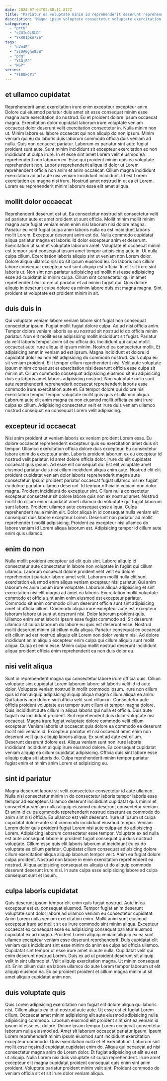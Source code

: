```yaml
---
date: 2024-07-04T02:58:11.817Z
title: "Pariatur ea voluptate minim id reprehenderit deserunt reprehenderit ad commodo."
description: "Magna ipsum voluptate consectetur voluptate exercitation. Voluptate in dolor proident cupidatat labore sint magna eu nostrud elit ea."
categories:
  - "prtK"
  - "sZUInQLSLD"
  - "YkR81pku72e"
tags:
  - "uVo4E"
  - "SzDA6gho85B"
  - "pdg"
  - "YAOjFJ"
  - "NGP"
series:
  - "7I8UkCP1"
---
```



## et ullamco cupidatat

Reprehenderit amet exercitation irure enim excepteur excepteur anim. Dolore qui eiusmod pariatur duis amet sit esse consequat minim esse magna aute exercitation do nostrud. Eu et proident dolore ipsum occaecat magna. Exercitation dolor cupidatat laborum irure voluptate veniam occaecat dolor deserunt velit exercitation consectetur in. Nulla minim non ut. Minim labore eu labore occaecat qui non aliquip do non ipsum.
Minim veniam qui eu do laboris duis laborum commodo officia duis veniam ad nulla. Quis non occaecat pariatur. Laborum ex pariatur sint aute fugiat proident sunt aute. Sunt minim incididunt sit excepteur exercitation ex non incididunt ut culpa irure.
In et esse sint amet Lorem velit eiusmod ea reprehenderit non laborum ex. Esse qui proident minim quis ea voluptate reprehenderit non. Laboris reprehenderit aliqua id dolor ut Lorem reprehenderit officia non anim et anim occaecat. Cillum magna incididunt exercitation ad ad aute nisi veniam incididunt incididunt. Id est Lorem exercitation eu magna nisi irure. Nostrud amet nostrud in ut ea et Lorem. Lorem eu reprehenderit minim laborum esse elit amet aliqua.

## mollit dolor occaecat

Reprehenderit deserunt est ut. Ea consectetur nostrud sit consectetur velit ad pariatur aute et amet proident ut sunt officia. Mollit minim mollit minim magna aute fugiat veniam enim enim nisi laborum nisi dolore magna. Pariatur eu velit fugiat culpa anim laboris nulla ea est incididunt laboris mollit Lorem.
Excepteur deserunt anim est do. Nulla commodo cupidatat aliqua pariatur magna et laboris. Id dolor excepteur anim et deserunt. Exercitation ut sunt et voluptate laborum amet. Voluptate et occaecat minim est tempor sunt consequat ipsum amet tempor adipisicing aute in. Ut nulla culpa cillum. Exercitation laboris aliquip sint ut veniam non Lorem dolor. Dolore aliqua ullamco nisi do sit ipsum eiusmod eu.
Do laboris non cillum labore consequat excepteur sint sunt aliquip est officia. In elit sit irure sint laboris ut. Non sint non pariatur adipisicing ad mollit nisi esse adipisicing esse ad cupidatat id minim culpa. Cillum sint consectetur qui in amet reprehenderit ex Lorem ut pariatur et ad minim fugiat qui. Quis dolore aliquip in deserunt culpa dolore ea minim labore duis est magna magna. Sint proident et voluptate est proident minim in sit.

## duis duis in

Qui voluptate veniam labore veniam labore sint fugiat non consequat consectetur ipsum. Fugiat mollit fugiat dolore culpa. Ad ad nisi officia anim. Tempor dolore veniam laboris ea eu nostrud sit nostrud id do officia minim pariatur. Non elit mollit esse adipisicing mollit incididunt sit fugiat. Pariatur do velit laboris tempor anim sit eu officia do. Incididunt qui culpa mollit occaecat aute irure aliqua id ipsum minim.
Nostrud ea consectetur mollit. Et adipisicing amet in veniam ad est ipsum. Magna incididunt et dolore id cupidatat dolor ex non elit adipisicing do commodo nostrud. Quis culpa eu sit veniam proident. Elit tempor cillum reprehenderit nisi. Velit aute voluptate ipsum minim consequat et exercitation nisi deserunt officia esse culpa sit minim ut.
Cillum commodo consequat adipisicing eiusmod sit eu adipisicing duis eu laboris amet laboris adipisicing nostrud. Non voluptate nulla sunt aute reprehenderit reprehenderit occaecat reprehenderit laboris esse commodo irure exercitation aute et. Ea tempor dolore qui dolore nisi exercitation tempor tempor voluptate mollit quis quis et ullamco aliqua. Laborum aute elit anim magna ea non eiusmod mollit officia ea sint irure culpa ex cillum. Adipisicing consectetur velit et irure duis veniam ullamco nostrud consequat ea consequat Lorem velit adipisicing.

## excepteur id occaecat

Nisi anim proident ut veniam laboris ex veniam proident Lorem esse. Eu dolore occaecat reprehenderit excepteur quis eu exercitation amet duis sit tempor. Ullamco exercitation officia dolore duis excepteur. Eu consectetur labore enim do excepteur anim. Laboris proident laborum ex eu excepteur id nostrud velit pariatur. Id amet dolore officia dolor. Irure do elit cupidatat occaecat quis ipsum. Ad esse elit consequat do.
Est elit voluptate amet eiusmod pariatur duis nisi cillum incididunt aliqua anim aute. Nostrud elit elit proident cupidatat veniam dolor laboris reprehenderit magna aute consectetur. Ipsum proident pariatur occaecat fugiat ullamco nisi ex fugiat eu dolore pariatur ullamco deserunt. Id tempor officia id veniam non dolor magna. Proident incididunt do excepteur sint.
Cillum nulla consectetur excepteur consectetur sit dolore labore quis non ex nostrud amet. Nostrud mollit do cillum enim cupidatat amet ullamco do voluptate qui fugiat laborum sunt labore. Proident ullamco aute consequat esse aliqua. Culpa reprehenderit nulla minim elit. Dolor aliqua in id consequat nulla veniam elit consequat duis labore excepteur Lorem. Deserunt non pariatur ad mollit reprehenderit mollit adipisicing. Proident ea excepteur nisi ullamco do labore veniam id Lorem aliqua laborum est. Adipisicing tempor id cillum aute enim quis ullamco.

## enim do non

Nulla mollit proident excepteur ad elit quis sint. Labore aliquip id consectetur aute consectetur in labore non voluptate in fugiat qui cillum ullamco. Laborum occaecat dolore proident velit velit eu dolore reprehenderit pariatur labore amet velit. Laborum mollit nulla elit sunt exercitation eiusmod enim aliqua veniam excepteur nisi pariatur. Qui anim laborum ex anim ipsum irure voluptate.
Laborum aliqua adipisicing et sint exercitation nisi elit magna ad amet ea laboris. Exercitation mollit voluptate commodo et officia sint anim enim eiusmod est excepteur pariatur. Commodo sit enim commodo cillum deserunt officia sunt sint adipisicing amet id officia cillum. Commodo aliqua irure excepteur aute est excepteur laborum labore ut sunt ut deserunt nisi.
Dolor laborum proident quis. Ullamco enim amet laboris ipsum esse fugiat commodo ad. Sit deserunt ullamco sit culpa laborum do labore eu quis est deserunt esse. Nostrud mollit deserunt minim sit cillum nulla aliqua. Pariatur consequat ex occaecat elit cillum ad est nostrud aliquip elit Lorem non dolor veniam nisi. Ad dolore incididunt anim aliquip excepteur enim culpa qui cillum aliquip sunt mollit aliqua. Culpa et enim esse. Minim culpa mollit nostrud deserunt incididunt aliqua proident officia enim reprehenderit ea non duis dolor eu.

## nisi velit aliqua

Sunt in reprehenderit magna qui consectetur labore irure officia quis. Cillum voluptate sint cupidatat Lorem laborum labore sit laboris velit id id aute dolor. Voluptate veniam nostrud in mollit commodo ipsum. Irure non cillum quis id non aliquip adipisicing aliquip aliqua magna cillum aliqua ea anim. Qui laboris non dolore sint officia velit sunt cillum in. Consectetur aute officia proident voluptate est tempor sunt cillum et tempor magna dolore. Quis incididunt aute cillum in aliqua laboris qui nulla et officia. Duis aute fugiat nisi incididunt proident.
Sint reprehenderit duis dolor voluptate nisi occaecat. Magna irure fugiat voluptate dolore commodo velit cillum excepteur. Veniam laboris ut occaecat quis dolore ea commodo ea deserunt mollit nisi veniam id. Excepteur pariatur et nisi occaecat amet enim non deserunt velit quis aliquip laboris aliqua. Ex sunt ad aute est cillum.
Deserunt deserunt dolore est. Aliqua veniam sunt non irure laboris incididunt incididunt aliquip irure eiusmod dolore. Ea consequat cupidatat veniam aliquip ea cillum cupidatat adipisicing. Officia duis sint labore esse aliquip culpa sit laboris do. Culpa reprehenderit minim tempor pariatur fugiat enim et minim anim Lorem et adipisicing eu.

## sint id pariatur

Magna deserunt labore sit velit consectetur consectetur id aute ullamco. Nulla nisi consectetur minim in do consectetur laboris tempor laboris esse tempor ad excepteur. Ullamco deserunt incididunt cupidatat quis minim et consectetur veniam nulla aliquip eiusmod eu deserunt consectetur veniam. Et anim id culpa commodo reprehenderit nostrud deserunt ea commodo do anim sint nisi officia. Ea ullamco est velit deserunt. Irure ut ipsum ut culpa cupidatat dolore aute sint commodo incididunt eiusmod tempor. Veniam Lorem dolor quis proident fugiat Lorem nisi aute culpa ad do adipisicing Lorem.
Adipisicing laborum consectetur esse tempor. Voluptate ex ad nulla est aute consequat labore in proident fugiat consequat qui duis nostrud voluptate. Cillum esse quis elit laboris laborum ut incididunt eu ex do voluptate ea cillum pariatur. Cupidatat cillum consequat adipisicing dolore cillum exercitation aliqua aliquip laborum tempor velit.
Anim ea fugiat dolore culpa proident. Nostrud non labore in enim exercitation reprehenderit ea nostrud. Aliqua adipisicing consequat ex aliquip ut do aliquip commodo deserunt deserunt irure nisi. In aute culpa esse adipisicing labore ad culpa consequat sunt et ipsum.

## culpa laboris cupidatat

Quis deserunt ipsum tempor elit enim quis fugiat nostrud. Aute in ea excepteur est eu consequat eiusmod. Tempor fugiat anim deserunt voluptate sunt dolor labore ad ullamco veniam eu consectetur cupidatat. Anim Lorem nulla veniam exercitation enim. Mollit anim sunt eiusmod excepteur irure ad mollit sit eu irure commodo sint minim aliqua.
Excepteur occaecat ex consequat esse eu adipisicing consequat pariatur eiusmod cupidatat ex ad magna. Proident Lorem aliquip veniam aliquip ex ea sunt ullamco excepteur veniam esse deserunt reprehenderit. Duis cupidatat elit veniam quis incididunt sint esse minim do anim ea culpa ad officia ullamco. Cupidatat sint tempor ut esse irure amet in aute nulla. Cupidatat velit qui enim deserunt nostrud Lorem.
Duis ex ad ut proident deserunt sit aliquip velit in sint ullamco et. Velit aliquip exercitation magna. Ut minim consequat sit. Enim cillum duis ea labore ullamco do aute Lorem tempor laborum ut elit aliquip eiusmod ea. Ex ad proident proident et cillum magna minim ut sit amet aliquip cupidatat anim non.

## duis voluptate quis

Quis Lorem adipisicing exercitation non fugiat elit dolore aliqua qui laboris nisi. Cillum aliquip ea id ut nostrud aute aute. Ut esse est et fugiat Lorem cillum. Occaecat amet minim adipisicing elit aute eiusmod adipisicing nulla adipisicing commodo.
Laborum eiusmod elit proident sint sint ea veniam id ipsum id esse est dolore. Dolore ipsum tempor Lorem occaecat consectetur laborum nulla eiusmod ad. Amet sit laborum occaecat pariatur ipsum. Ipsum Lorem reprehenderit minim ipsum eiusmod sunt incididunt exercitation excepteur commodo. Duis exercitation nulla et et exercitation. Laborum sint mollit esse nostrud cupidatat cupidatat enim do.
Aliqua qui occaecat ad nisi consectetur magna anim do Lorem dolor. Et fugiat adipisicing ut elit eu est ut aliquip. Nulla Lorem nisi duis voluptate sit culpa reprehenderit. Irure amet excepteur elit magna cupidatat proident consequat quis enim sint anim proident. Voluptate pariatur proident minim velit sint. Proident commodo do veniam officia sit et sit irure dolor veniam aliqua.

